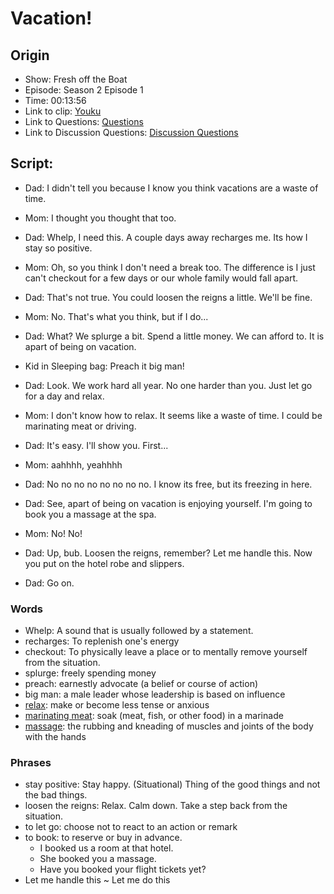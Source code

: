# Vacation!
## Origin
- Show: Fresh off the Boat
- Episode: Season 2 Episode 1
- Time: 00:13:56
- Link to clip: [Youku](http://v.youku.com/v_show/id_XMzA1MjcyODM2OA==.html?spm=a2h3j.8428770.3416059.1)
- Link to Questions: [Questions](https://github.com/crazcalm/oral-english/blob/master/clip_questions/vacation.md)
- Link to Discussion Questions: [Discussion Questions](https://github.com/crazcalm/oral-english/blob/master/discussion_questions/vacation.md)

## Script:
- Dad: I didn't tell you because I know you think vacations are a waste of time.

- Mom: I thought you thought that too.

- Dad: Whelp, I need this. A couple days away recharges me. Its how I stay so positive.

- Mom: Oh, so you think I don't need a break too. The difference is I just can't checkout for a few days or our whole family would fall apart.

- Dad: That's not true. You could loosen the reigns a little. We'll be fine.

- Mom: No. That's what you think, but if I do...

- Dad: What? We splurge a bit. Spend a little money. We can afford to. It is apart of being on vacation.

- Kid in Sleeping bag: Preach it big man!

- Dad: Look. We work hard all year. No one harder than you. Just let go for a day and relax.

- Mom: I don't know how to relax. It seems like a waste of time. I could be marinating meat or driving.

- Dad: It's easy. I'll show you. First...

- Mom: aahhhh, yeahhhh

- Dad: No no no no no no no no. I know its free, but its freezing in here.

- Dad: See, apart of being on vacation is enjoying yourself. I'm going to book you a massage at the spa.

- Mom: No! No!

- Dad: Up, bub. Loosen the reigns, remember? Let me handle this. Now you put on the hotel robe and slippers.

- Dad: Go on.

### Words
- Whelp: A sound that is usually followed by a statement.
- recharges: To replenish one's energy 
- checkout: To physically leave a place or to mentally remove yourself from the situation. 
- splurge: freely spending money
- preach: earnestly advocate (a belief or course of action)
- big man: a male leader whose leadership is based on influence
- [relax](https://cn.bing.com/images/search?q=People+Relaxing&FORM=RESTAB): make or become less tense or anxious
- [marinating meat](https://cn.bing.com/images/search?q=define%3amarinating+meat&form=HDRSC2&first=1&cw=1084&ch=533): soak (meat, fish, or other food) in a marinade
- [massage](https://cn.bing.com/images/search?q=massage&qs=n&form=QBIR&sp=-1&pq=massage&sc=8-7&sk=&cvid=D2F89B1700F84FB0BEBE8507EE7EB11D): the rubbing and kneading of muscles and joints of the body with the hands


### Phrases
- stay positive: Stay happy. (Situational) Thing of the good things and not the bad things.
- loosen the reigns: Relax. Calm down. Take a step back from the situation.
- to let go: choose not to react to an action or remark
- to book: to reserve or buy in advance.
	- I booked us a room at that hotel.
	- She booked you a massage.
	- Have you booked your flight tickets yet?
- Let me handle this ~ Let me do this

